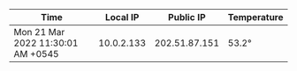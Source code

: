 | Time     | Local IP | Public IP | Temperature |
| ----------- | ----------- | ----------- | ----------- |
| Mon 21 Mar 2022 11:30:01 AM +0545      | 10.0.2.133     | 202.51.87.151  | 53.2° |
